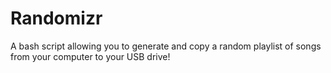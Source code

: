 Randomizr
=========

A bash script allowing you to generate and copy a random playlist of songs from your computer to your USB drive!
